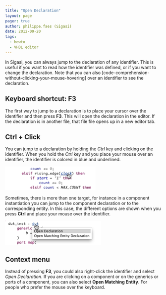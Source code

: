 ```yaml
---
title: "Open Declaration"
layout: page 
pager: true
author: philippe.faes (Sigasi)
date: 2012-09-20
tags: 
  - howto
  - VHDL editor
---
```


In Sigasi, you can always jump to the declaration of any identifier. This is useful if you want to read how the identifier was defined, or if you want to change the declaration. Note that you can also [code-comprehension-without-clicking-your-mouse-hovering] over an identifier to see the declaration.

## Keyboard shortcut: F3

The first way to jump to a declaration is to place your cursor over the identifier and then press **F3**. This will open the declaration in the editor. If the declaration is in another file, that file file opens up in a new editor tab.


## Ctrl + Click

You can jump to a declaration by holding the *Ctrl* key and clicking on the identifier. When you hold the *Ctrl* key and you place your mouse over an identifier, the identifier is colored in blue and underlined.

![Ctrl + click to open declaration](images/ctrl-click.png)

Sometimes, there is more than one target, for instance in a component instantiation you can jump to the component declaration or to the corresponding entity. In this case, the different options are shown when you press **Ctrl** and place your mouse over the identifier.

![Ctrl + click if there are multiple targets to jump to](images/ctrl-click-multipletargets.png)

## Context menu

Instead of pressing **F3**, you could also right-click the identifier and select *Open Declaration*. If you are clicking on a component or on the generics or ports of a component, you can also select **Open Matching Entity**. For people who prefer the mouse over the keyboard.

